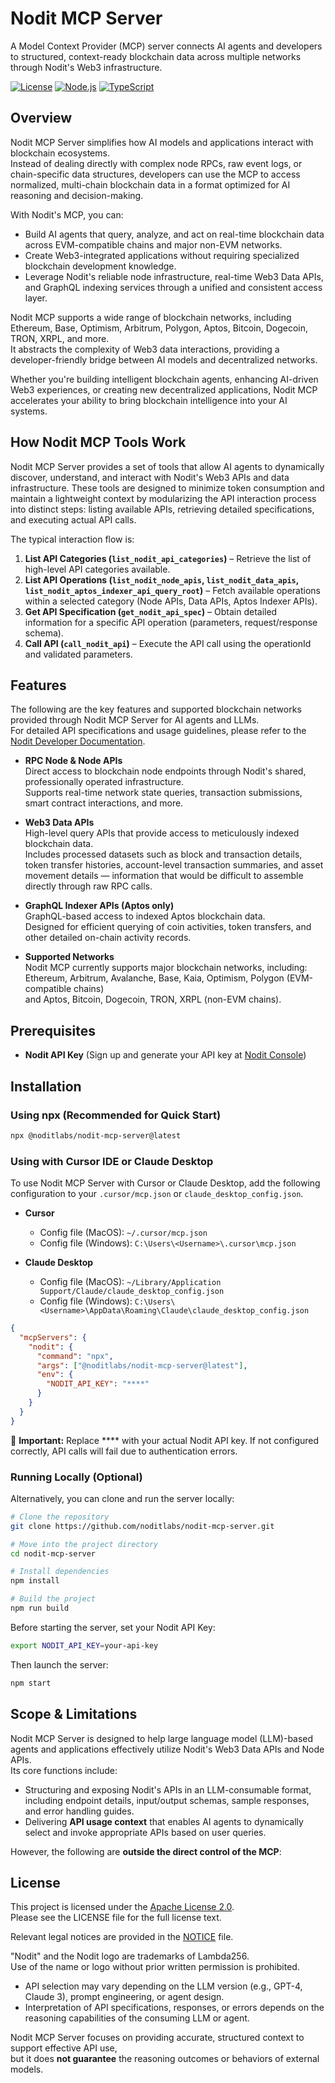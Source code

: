 # Nodit MCP Server
A Model Context Provider (MCP) server connects AI agents and developers to structured, context-ready blockchain data across multiple networks through Nodit's Web3 infrastructure.

[![License](https://img.shields.io/badge/License-Apache%202.0-blue.svg)](https://opensource.org/licenses/Apache-2.0)
[![Node.js](https://img.shields.io/badge/Node.js-%3E%3D18.0.0-green.svg)](https://nodejs.org/)
[![TypeScript](https://img.shields.io/badge/TypeScript-5.0%2B-blue.svg)](https://www.typescriptlang.org/)

## Overview
Nodit MCP Server simplifies how AI models and applications interact with blockchain ecosystems.  
Instead of dealing directly with complex node RPCs, raw event logs, or chain-specific data structures, developers can use the MCP to access normalized, multi-chain blockchain data in a format optimized for AI reasoning and decision-making.

With Nodit's MCP, you can:
- Build AI agents that query, analyze, and act on real-time blockchain data across EVM-compatible chains and major non-EVM networks.
- Create Web3-integrated applications without requiring specialized blockchain development knowledge.
- Leverage Nodit's reliable node infrastructure, real-time Web3 Data APIs, and GraphQL indexing services through a unified and consistent access layer.

Nodit MCP supports a wide range of blockchain networks, including Ethereum, Base, Optimism, Arbitrum, Polygon, Aptos, Bitcoin, Dogecoin, TRON, XRPL, and more.  
It abstracts the complexity of Web3 data interactions, providing a developer-friendly bridge between AI models and decentralized networks.

Whether you're building intelligent blockchain agents, enhancing AI-driven Web3 experiences, or creating new decentralized applications, Nodit MCP accelerates your ability to bring blockchain intelligence into your AI systems.

## How Nodit MCP Tools Work

Nodit MCP Server provides a set of tools that allow AI agents to dynamically discover, understand, and interact with Nodit's Web3 APIs and data infrastructure. These tools are designed to minimize token consumption and maintain a lightweight context by modularizing the API interaction process into distinct steps: listing available APIs, retrieving detailed specifications, and executing actual API calls.

The typical interaction flow is:

1. **List API Categories (`list_nodit_api_categories`)** – Retrieve the list of high-level API categories available.
2. **List API Operations (`list_nodit_node_apis`, `list_nodit_data_apis`, `list_nodit_aptos_indexer_api_query_root`)** – Fetch available operations within a selected category (Node APIs, Data APIs, Aptos Indexer APIs).
3. **Get API Specification (`get_nodit_api_spec`)** – Obtain detailed information for a specific API operation (parameters, request/response schema).
4. **Call API (`call_nodit_api`)** – Execute the API call using the operationId and validated parameters.


## Features

The following are the key features and supported blockchain networks provided through Nodit MCP Server for AI agents and LLMs.  
For detailed API specifications and usage guidelines, please refer to the [Nodit Developer Documentation](https://developer.nodit.io/).

- **RPC Node & Node APIs**  
  Direct access to blockchain node endpoints through Nodit's shared, professionally operated infrastructure.  
  Supports real-time network state queries, transaction submissions, smart contract interactions, and more.

- **Web3 Data APIs**  
  High-level query APIs that provide access to meticulously indexed blockchain data.  
  Includes processed datasets such as block and transaction details, token transfer histories, account-level transaction summaries, and asset movement details — information that would be difficult to assemble directly through raw RPC calls.

- **GraphQL Indexer APIs (Aptos only)**  
  GraphQL-based access to indexed Aptos blockchain data.  
  Designed for efficient querying of coin activities, token transfers, and other detailed on-chain activity records.

- **Supported Networks**  
  Nodit MCP currently supports major blockchain networks, including:  
  Ethereum, Arbitrum, Avalanche, Base, Kaia, Optimism, Polygon (EVM-compatible chains)  
  and Aptos, Bitcoin, Dogecoin, TRON, XRPL (non-EVM chains).

## Prerequisites

- **Nodit API Key** (Sign up and generate your API key at [Nodit Console](https://developer.nodit.io/))

## Installation

### Using npx (Recommended for Quick Start)
```bash
npx @noditlabs/nodit-mcp-server@latest
```

### Using with Cursor IDE or Claude Desktop
To use Nodit MCP Server with Cursor or Claude Desktop, add the following configuration to your `.cursor/mcp.json` or `claude_desktop_config.json`.

- **Cursor**
  - Config file (MacOS): `~/.cursor/mcp.json`
  - Config file (Windows): `C:\Users\<Username>\.cursor\mcp.json`

- **Claude Desktop**
  - Config file (MacOS): `~/Library/Application Support/Claude/claude_desktop_config.json`
  - Config file (Windows): `C:\Users\<Username>\AppData\Roaming\Claude\claude_desktop_config.json`


```json
{
  "mcpServers": {
    "nodit": {
      "command": "npx",
      "args": ["@noditlabs/nodit-mcp-server@latest"],
      "env": {
        "NODIT_API_KEY": "****"
      }
    }
  }
}
```
🔔 **Important:**
Replace **** with your actual Nodit API key.
If not configured correctly, API calls will fail due to authentication errors.

### Running Locally (Optional)
Alternatively, you can clone and run the server locally:

```bash
# Clone the repository
git clone https://github.com/noditlabs/nodit-mcp-server.git

# Move into the project directory
cd nodit-mcp-server

# Install dependencies
npm install

# Build the project
npm run build
```
Before starting the server, set your Nodit API Key:

```bash
export NODIT_API_KEY=your-api-key
```
Then launch the server:
```bash
npm start
```

## Scope & Limitations

Nodit MCP Server is designed to help large language model (LLM)-based agents and applications effectively utilize Nodit's Web3 Data APIs and Node APIs.  
Its core functions include:

- Structuring and exposing Nodit's APIs in an LLM-consumable format, including endpoint details, input/output schemas, sample responses, and error handling guides.
- Delivering **API usage context** that enables AI agents to dynamically select and invoke appropriate APIs based on user queries.

However, the following are **outside the direct control of the MCP**:

## License

This project is licensed under the [Apache License 2.0](./LICENSE).  
Please see the LICENSE file for the full license text.

Relevant legal notices are provided in the [NOTICE](./NOTICE) file.

"Nodit" and the Nodit logo are trademarks of Lambda256.  
Use of the name or logo without prior written permission is prohibited.

- API selection may vary depending on the LLM version (e.g., GPT-4, Claude 3), prompt engineering, or agent design.
- Interpretation of API specifications, responses, or errors depends on the reasoning capabilities of the consuming LLM or agent.

Nodit MCP Server focuses on providing accurate, structured context to support effective API use,  
but it does **not guarantee** the reasoning outcomes or behaviors of external models.
